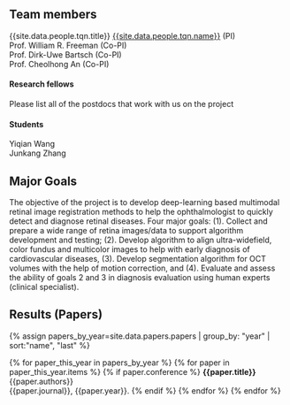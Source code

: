 <!-- ---
title: Multimodal Retina Image Alignment and Applications
--- -->

<!-- # Multimodal Retina Image Alignment and Applications -->

<!-- <table>
   <tr>
     <td><a href=".#people">People</a></td>
     <td><a href=".#goals">Goals</a></td>
     <td><a href=".#results">Results</a></td>
   </tr>
 </table>
 <hr> -->

## Team members <a name="people"></a>
{{site.data.people.tqn.title}} [{{site.data.people.tqn.name}}]({{site.data.people.tqn.homepage}}) (PI) <br>
Prof. William R. Freeman (Co-PI) <br>
Prof. Dirk-Uwe Bartsch (Co-PI) <br>
Prof. Cheolhong An (Co-PI)

#### Research fellows
Please list all of the postdocs that work with us on the project

#### Students
Yiqian Wang <br>
Junkang Zhang <br>

## Major Goals <a name="goals"></a>
The objective of the project is to develop deep-learning based multimodal retinal image registration methods to help the ophthalmologist to quickly detect and diagnose retinal diseases.  Four major goals: (1). Collect and prepare a wide range of retina images/data to support algorithm development and testing; (2). Develop algorithm to align ultra-widefield, color fundus and multicolor images to help with early diagnosis of cardiovascular diseases, (3).  Develop segmentation algorithm for OCT volumes with the help of motion correction, and (4).  Evaluate and assess the ability of goals 2 and 3 in diagnosis evaluation using human experts (clinical specialist). <br>

## Results (Papers) <a name="results"></a>
<!-- {% for papers in site.data.papers.papers %}

{% endfor %} -->

{% assign papers_by_year=site.data.papers.papers | group_by: "year" | sort:"name", "last" %}
<!-- {% assign papers_by_year=site.data.papers.papers | group_by: "year" | sort:"year", "last" %} -->
<!-- {% assign papers=site.data.papers.papers | sort:"year", "last" | group_by: "year" %} -->
{% for paper_this_year in papers_by_year %}
  {% for paper in paper_this_year.items %}
    {% if paper.conference %}
**{{paper.title}}** <br>
{{paper.authors}} <br>
{{paper.journal}}, {{paper.year}}.
    {% endif %}
  {% endfor %}
{% endfor %}
